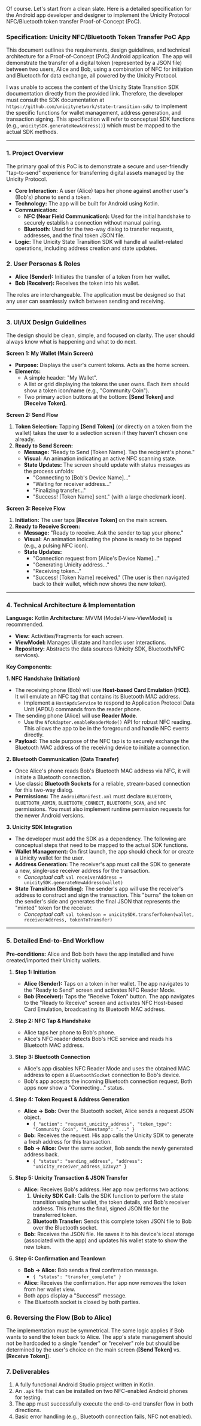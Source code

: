 Of course. Let's start from a clean slate. Here is a detailed specification for the Android app developer and designer to implement the Unicity Protocol NFC/Bluetooth token transfer Proof-of-Concept (PoC).

### **Specification: Unicity NFC/Bluetooth Token Transfer PoC App**

This document outlines the requirements, design guidelines, and technical architecture for a Proof-of-Concept (PoC) Android application. The app will demonstrate the transfer of a digital token (represented by a JSON file) between two users, Alice and Bob, using a combination of NFC for initiation and Bluetooth for data exchange, all powered by the Unicity Protocol.

I was unable to access the content of the Unicity State Transition SDK documentation directly from the provided link. Therefore, the developer must consult the SDK documentation at `https://github.com/unicitynetwork/state-transition-sdk/` to implement the specific functions for wallet management, address generation, and transaction signing. This specification will refer to conceptual SDK functions (e.g., `unicitySDK.generateNewAddress()`) which must be mapped to the actual SDK methods.

---

### **1. Project Overview**

The primary goal of this PoC is to demonstrate a secure and user-friendly "tap-to-send" experience for transferring digital assets managed by the Unicity Protocol.

*   **Core Interaction:** A user (Alice) taps her phone against another user's (Bob's) phone to send a token.
*   **Technology:** The app will be built for Android using Kotlin.
*   **Communication:**
    *   **NFC (Near Field Communication):** Used for the initial handshake to securely establish a connection without manual pairing.
    *   **Bluetooth:** Used for the two-way dialog to transfer requests, addresses, and the final token JSON file.
*   **Logic:** The Unicity State Transition SDK will handle all wallet-related operations, including address creation and state updates.

### **2. User Personas & Roles**

*   **Alice (Sender):** Initiates the transfer of a token from her wallet.
*   **Bob (Receiver):** Receives the token into his wallet.

The roles are interchangeable. The application must be designed so that any user can seamlessly switch between sending and receiving.

---

### **3. UI/UX Design Guidelines**

The design should be clean, simple, and focused on clarity. The user should always know what is happening and what to do next.

**Screen 1: My Wallet (Main Screen)**
*   **Purpose:** Displays the user's current tokens. Acts as the home screen.
*   **Elements:**
    *   A simple header: "My Wallet".
    *   A list or grid displaying the tokens the user owns. Each item should show a token icon/name (e.g., "Community Coin").
    *   Two primary action buttons at the bottom: **[Send Token]** and **[Receive Token]**.

**Screen 2: Send Flow**
1.  **Token Selection:** Tapping **[Send Token]** (or directly on a token from the wallet) takes the user to a selection screen if they haven't chosen one already.
2.  **Ready to Send Screen:**
    *   **Message:** "Ready to Send [Token Name]. Tap the recipient's phone."
    *   **Visual:** An animation indicating an active NFC scanning state.
    *   **State Updates:** The screen should update with status messages as the process unfolds:
        *   "Connecting to [Bob's Device Name]..."
        *   "Waiting for receiver address..."
        *   "Finalizing transfer..."
        *   "Success! [Token Name] sent." (with a large checkmark icon).

**Screen 3: Receive Flow**
1.  **Initiation:** The user taps **[Receive Token]** on the main screen.
2.  **Ready to Receive Screen:**
    *   **Message:** "Ready to receive. Ask the sender to tap your phone."
    *   **Visual:** An animation indicating the phone is ready to be tapped (e.g., a pulsing NFC icon).
    *   **State Updates:**
        *   "Connection request from [Alice's Device Name]..."
        *   "Generating Unicity address..."
        *   "Receiving token..."
        *   "Success! [Token Name] received." (The user is then navigated back to their wallet, which now shows the new token).

---

### **4. Technical Architecture & Implementation**

**Language:** Kotlin
**Architecture:** MVVM (Model-View-ViewModel) is recommended.
*   **View:** Activities/Fragments for each screen.
*   **ViewModel:** Manages UI state and handles user interactions.
*   **Repository:** Abstracts the data sources (Unicity SDK, Bluetooth/NFC services).

**Key Components:**

**1. NFC Handshake (Initiation)**
*   The receiving phone (Bob) will use **Host-based Card Emulation (HCE)**. It will emulate an NFC tag that contains its Bluetooth MAC address.
    *   Implement a `HostApduService` to respond to Application Protocol Data Unit (APDU) commands from the reader phone.
*   The sending phone (Alice) will use **Reader Mode**.
    *   Use the `NfcAdapter.enableReaderMode()` API for robust NFC reading. This allows the app to be in the foreground and handle NFC events directly.
*   **Payload:** The sole purpose of the NFC tap is to securely exchange the Bluetooth MAC address of the receiving device to initiate a connection.

**2. Bluetooth Communication (Data Transfer)**
*   Once Alice's phone reads Bob's Bluetooth MAC address via NFC, it will initiate a Bluetooth connection.
*   Use classic **Bluetooth Sockets** for a reliable, stream-based connection for this two-way dialog.
*   **Permissions:** The `AndroidManifest.xml` must declare `BLUETOOTH`, `BLUETOOTH_ADMIN`, `BLUETOOTH_CONNECT`, `BLUETOOTH_SCAN`, and `NFC` permissions. You must also implement runtime permission requests for the newer Android versions.

**3. Unicity SDK Integration**
*   The developer must add the SDK as a dependency. The following are conceptual steps that need to be mapped to the actual SDK functions.
*   **Wallet Management:** On first launch, the app should check for or create a Unicity wallet for the user.
*   **Address Generation:** The receiver's app must call the SDK to generate a new, single-use receiver address for the transaction.
    *   *Conceptual call:* `val receiverAddress = unicitySDK.generateNewAddress(wallet)`
*   **State Transition (Sending):** The sender's app will use the receiver's address to construct and sign the transaction. This "burns" the token on the sender's side and generates the final JSON that represents the "minted" token for the receiver.
    *   *Conceptual call:* `val tokenJson = unicitySDK.transferToken(wallet, receiverAddress, tokenToTransfer)`

---

### **5. Detailed End-to-End Workflow**

**Pre-conditions:** Alice and Bob both have the app installed and have created/imported their Unicity wallets.

1.  **Step 1: Initiation**
    *   **Alice (Sender):** Taps on a token in her wallet. The app navigates to the "Ready to Send" screen and activates NFC Reader Mode.
    *   **Bob (Receiver):** Taps the "Receive Token" button. The app navigates to the "Ready to Receive" screen and activates NFC Host-based Card Emulation, broadcasting its Bluetooth MAC address.

2.  **Step 2: NFC Tap & Handshake**
    *   Alice taps her phone to Bob's phone.
    *   Alice's NFC reader detects Bob's HCE service and reads his Bluetooth MAC address.

3.  **Step 3: Bluetooth Connection**
    *   Alice's app disables NFC Reader Mode and uses the obtained MAC address to open a `BluetoothSocket` connection to Bob's device.
    *   Bob's app accepts the incoming Bluetooth connection request. Both apps now show a "Connecting..." status.

4.  **Step 4: Token Request & Address Generation**
    *   **Alice -> Bob:** Over the Bluetooth socket, Alice sends a request JSON object.
        *   `{ "action": "request_unicity_address", "token_type": "Community Coin", "timestamp": "..." }`
    *   **Bob:** Receives the request. His app calls the Unicity SDK to generate a fresh address for this transaction.
    *   **Bob -> Alice:** Over the same socket, Bob sends the newly generated address back.
        *   `{ "status": "sending_address", "address": "unicity_receiver_address_123xyz" }`

5.  **Step 5: Unicity Transaction & JSON Transfer**
    *   **Alice:** Receives Bob's address. Her app now performs two actions:
        1.  **Unicity SDK Call:** Calls the SDK function to perform the state transition using her wallet, the token details, and Bob's receiver address. This returns the final, signed JSON file for the transferred token.
        2.  **Bluetooth Transfer:** Sends this complete token JSON file to Bob over the Bluetooth socket.
    *   **Bob:** Receives the JSON file. He saves it to his device's local storage (associated with the app) and updates his wallet state to show the new token.

6.  **Step 6: Confirmation and Teardown**
    *   **Bob -> Alice:** Bob sends a final confirmation message.
        *   `{ "status": "transfer_complete" }`
    *   **Alice:** Receives the confirmation. Her app now removes the token from her wallet view.
    *   Both apps display a "Success!" message.
    *   The Bluetooth socket is closed by both parties.

### **6. Reversing the Flow (Bob to Alice)**

The implementation must be symmetrical. The same logic applies if Bob wants to send the token back to Alice. The app's state management should not be hardcoded to a single "sender" or "receiver" role but should be determined by the user's choice on the main screen (**[Send Token]** vs. **[Receive Token]**).

### **7. Deliverables**

1.  A fully functional Android Studio project written in Kotlin.
2.  An `.apk` file that can be installed on two NFC-enabled Android phones for testing.
3.  The app must successfully execute the end-to-end transfer flow in both directions.
4.  Basic error handling (e.g., Bluetooth connection fails, NFC not enabled).
